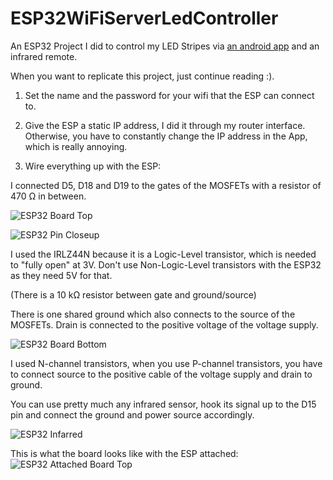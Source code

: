 # ESP32WiFiServerLedController
An ESP32 Project I did to control my LED Stripes via [an android app](https://github.com/danielmehring/ESP32LEDs) and an infrared remote.

When you want to replicate this project, just continue reading :).

1. Set the name and the password for your wifi that the ESP can connect to.
2. Give the ESP a static IP address, I did it through my router interface. Otherwise, you have to constantly change the IP address in the App, which is really annoying.

3. Wire everything up with the ESP:

I connected D5, D18 and D19 to the gates of the MOSFETs with a resistor of 470 Ω in between.

![ESP32 Board Top](https://github.com/danielmehring/ESP32WiFiServerLedController/assets/37716951/ccc14a95-f965-4137-a4d0-6f5fa9d2265d)

![ESP32 Pin Closeup](https://github.com/danielmehring/ESP32WiFiServerLedController/assets/37716951/554e6fd3-51e2-4d42-8edd-2e22e597f062)

I used the IRLZ44N because it is a Logic-Level transistor, which is needed to "fully open" at 3V. Don't use Non-Logic-Level transistors with the ESP32 as they need 5V for that. 

(There is a 10 kΩ resistor between gate and ground/source)

There is one shared ground which also connects to the source of the MOSFETs. Drain is connected to the positive voltage of the voltage supply.

![ESP32 Board Bottom](https://github.com/danielmehring/ESP32WiFiServerLedController/assets/37716951/dfaa38bf-315d-4a67-b39f-87828edea400)

I used N-channel transistors, when you use P-channel transistors, you have to connect source to the positive cable of the voltage supply and drain to ground.

You can use pretty much any infrared sensor, hook its signal up to the D15 pin and connect the ground and power source accordingly.

![ESP32 Infarred](https://github.com/danielmehring/ESP32WiFiServerLedController/assets/37716951/6e776502-e53d-4659-b2f9-72d51ecf5c17)

This is what the board looks like with the ESP attached:
![ESP32 Attached Board Top](https://github.com/danielmehring/ESP32WiFiServerLedController/assets/37716951/618d0da7-4280-4fc3-880b-bc897e271dc6)
